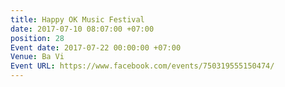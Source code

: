 ```yaml
---
title: Happy OK Music Festival
date: 2017-07-10 08:07:00 +07:00
position: 28
Event date: 2017-07-22 00:00:00 +07:00
Venue: Ba Vi
Event URL: https://www.facebook.com/events/750319555150474/
---
```



